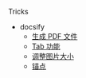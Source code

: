 <!--# In-store payment component-->

Tricks

- docsify
  - [生成 PDF 文件](tools/docsify/docsify_gen_pdf.md)
  - [Tab 功能](tools/docsify/docsify_tab.md)
  - [调整图片大小](tools/docsify/docsify_image_size.md)
  - [锚点](tools/docsify/docsify_anchor.md)
